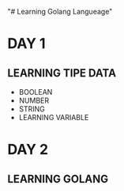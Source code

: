 "# Learning Golang Langueage"

# DAY 1
## LEARNING TIPE DATA
 - BOOLEAN
  - NUMBER
  - STRING
 - LEARNING VARIABLE

# DAY 2
## LEARNING GOLANG